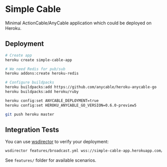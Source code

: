 # Simple Cable

Minimal ActionCable/AnyCable application which could be deployed on Heroku.

## Deployment

```sh
# Create app
heroku create simple-cable-app

# We need Redis for pub/sub
heroku addons:create heroku-redis

# Configure buildpacks
heroku buildpacks:add https://github.com/anycable/heroku-anycable-go
heroku buildpacks:add heroku/ruby

heroku config:set ANYCABLE_DEPLOYMENT=true
heroku config:set HEROKU_ANYCABLE_GO_VERSION=0.6.0-preview5

git push heroku master
```

## Integration Tests

You can use [wsdirector](https://github.com/palkan/wsdirector) to verify your deployment:

```sh
wsdirector features/broadcast.yml wss://simple-cable-app.herokuapp.com/cable -s 10
```

See `features/` folder for available scenarios.
